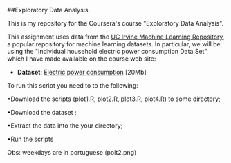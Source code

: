 ##Exploratory Data Analysis

This is my repository for the Coursera's course "Exploratory Data Analysis". 

This assignment uses data from
the <a href="http://archive.ics.uci.edu/ml/">UC Irvine Machine
Learning Repository</a>, a popular repository for machine learning
datasets. In particular, we will be using the "Individual household
electric power consumption Data Set" which I have made available on
the course web site:


* <b>Dataset</b>: <a href="https://d396qusza40orc.cloudfront.net/exdata%2Fdata%2Fhousehold_power_consumption.zip">Electric power consumption</a> [20Mb]


To run this script you need to to the following:

•Download the scripts (plot1.R, plot2.R, plot3.R, plot4.R) to some directory;

•Download the dataset ;

•Extract the data into the your directory;

•Run the scripts

Obs: weekdays are in portuguese (polt2.png)
